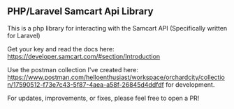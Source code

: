 ## PHP/Laravel Samcart Api Library

This is a php library for interacting with the Samcart API (Specifically written for Laravel)

Get your key and read the docs here:
https://developer.samcart.com/#section/Introduction

Use the postman collection I've created here: https://www.postman.com/helloenthusiast/workspace/orchardcity/collection/17590512-f73e7c43-5f87-4aea-a58f-26845d4ddfdf
for development. 

For updates, improvements, or fixes, please feel free to open a PR!
